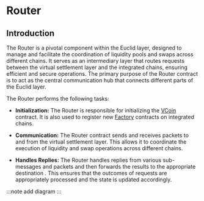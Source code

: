 # Router

## Introduction

The Router is a pivotal component within the Euclid layer, designed to manage and facilitate the coordination of liquidity pools and swaps across different chains. It serves as an intermediary layer that routes requests between the virtual settlement layer and the integrated chains, ensuring efficient and secure operations. The primary purpose of the Router contract is to act as the central communication hub that connects different parts of the Euclid layer.

The Router performs the following tasks:

- **Initialization:** The Router is responsible for initializing the [VCoin](../LiquiSync%20Model/Virtual%20Settlement%20Layer/virtual-coins.md) contract. It is also used to register new [Factory](../LiquiSync%20Model/Integrated%20Chains%20Layer/factory.md) contracts on integrated chains.

- **Communication:** The Router contract sends and receives packets to and from the virtual settlement layer. This allows it to coordinate the execution of liquidity and swap operations across different chains. 

- **Handles Replies:** The Router handles replies from various sub-messages and packets and then forwards the results to the appropriate destination . This ensures that the outcomes of requests are appropriately processed and the state is updated accordingly.

:::note
add diagram
:::